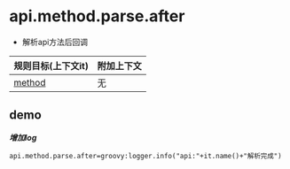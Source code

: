 # api.method.parse.after

- 解析api方法后回调

| 规则目标(上下文it) | 附加上下文 |
| ------------ | ------------ |
| [method](../tools/it.html)  | 无  |

## demo

***增加log***

```properties
api.method.parse.after=groovy:logger.info("api:"+it.name()+"解析完成")
```
